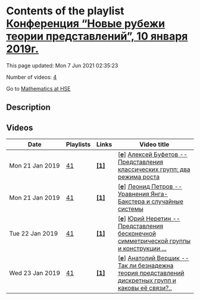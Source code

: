# Contents of the playlist [Конференция “Новые рубежи теории представлений”, 10 января 2019г.](https://www.youtube.com/playlist?list=PLq3E5oubNNoB2EaaQiSDJk_uVqgQ4GLBE)

This page updated: Mon 7 Jun 2021 02:35:23

Number of videos: [4](#videos)

Go to [Mathematics at HSE](../README.md)

## Description



## Videos

|Date|Playlists|Links|Video title|
|---|---|---|---|
| Mon&nbsp;21&nbsp;Jan&nbsp;2019 | [41](../playlists/41 "Конференция “Новые рубежи теории представлений”, 10 января 2019г.") | [**[1]**](https://crei.skoltech.ru/cas/ru/calendar-ru/conf190108/) | [[**e**](https://studio.youtube.com/video/vlrJq7i5bp0/edit "Edit")] [Алексей Буфетов -- Представления классических групп: два режима роста](https://www.youtube.com/watch?v=vlrJq7i5bp0&list=PLq3E5oubNNoB2EaaQiSDJk_uVqgQ4GLBE "Асимптотическая теория представлений изучает свойства представлений групп растущего размера. Для классических групп выделены два режима роста. Один из них связан с представлениями бесконечномерных групп, в то время как второй связан с комбинаторно-вероятностными моделями замощений. Я расскажу про сходства и различия между этими двумя случаями&#013;&#013;&#013;“Новые рубежи теории представлений”&#013;&#013;Международная конференция посвящена 70-летию профессора Григория Иосифовича Ольшанского&#013;&#013;Сколтех / 8-10 января 2019 г.&#013;&#013;https://crei.skoltech.ru/cas/ru/calendar-ru/conf190108/") |
| Mon&nbsp;21&nbsp;Jan&nbsp;2019 | [41](../playlists/41 "Конференция “Новые рубежи теории представлений”, 10 января 2019г.") | [**[1]**](https://crei.skoltech.ru/cas/ru/calendar-ru/conf190108/) | [[**e**](https://studio.youtube.com/video/nX9KzstdI0k/edit "Edit")] [Леонид Петров -- Уравнения Янга-Бакстера и случайные системы](https://www.youtube.com/watch?v=nX9KzstdI0k&list=PLq3E5oubNNoB2EaaQiSDJk_uVqgQ4GLBE "“Новые рубежи теории представлений”&#013;&#013;Международная конференция посвящена 70-летию профессора Григория Иосифовича Ольшанского&#013;&#013;Сколтех / 8-10 января 2019 г.&#013;&#013;https://crei.skoltech.ru/cas/ru/calendar-ru/conf190108/") |
| Tue&nbsp;22&nbsp;Jan&nbsp;2019 | [41](../playlists/41 "Конференция “Новые рубежи теории представлений”, 10 января 2019г.") | [**[1]**](https://crei.skoltech.ru/cas/ru/calendar-ru/conf190108/) | [[**e**](https://studio.youtube.com/video/d1HTlDAWKbM/edit "Edit")] [Юрий Неретин -- Представления бесконечной симметрической группы и конструкции ...](https://www.youtube.com/watch?v=d1HTlDAWKbM&list=PLq3E5oubNNoB2EaaQiSDJk_uVqgQ4GLBE "Юрий Неретин -- Представления бесконечной симметрической группы и конструкции типа топологических теорий поля&#013;&#013;Пусть S ∞ – группа финитных перестановок натурального ряда. Рассмотрим произведение G = S ∞ х S ∞ х S ∞ трех копий S ∞, рассмотрим ее диагональ K ≅ S ∞. В диагонали рассматривается семейство подгрупп Kα – стабилизаторов точек 1, 2, … , α ∈ N. Берутся множества двойных классов смежности P (α, β) = K α \ G / K β. Оказывается, что существует естественное ассоциативное умножение&#013;P (α, β) х P (β, γ) → P (α, γ),&#013;так что мы получаем структуру категории L. Мы описываем эту категорию в комбинаторных терминах, двойным классам смежности соответствуют триангулированные раскрашенные двумерные поверхности, а умножение похоже на склейку кобордизмов. Более того, любому унитарному представлению группы G канонически соответствует представление категории L, а представлениям категории L соответствуют представления G, непрерывные в некоторой топологии.&#013;Похожие явления возникают для большого класса пар G ⊂ K, связанных с S ∞. В обсуждаемом случае множество P (0, 0) находится в однозначном соответствии с множеством функций Белого, что, впрочем, не имеет объяснений.&#013;&#013;https://crei.skoltech.ru/cas/ru/calendar-ru/conf190108/") |
| Wed&nbsp;23&nbsp;Jan&nbsp;2019 | [41](../playlists/41 "Конференция “Новые рубежи теории представлений”, 10 января 2019г.") | [**[1]**](https://crei.skoltech.ru/cas/ru/calendar-ru/conf190108/) | [[**e**](https://studio.youtube.com/video/eXL6VCoGEb4/edit "Edit")] [Анатолий Вершик -- Так ли безнадежна теория представлений дискретных групп и каковы её связи?..](https://www.youtube.com/watch?v=eXL6VCoGEb4&list=PLq3E5oubNNoB2EaaQiSDJk_uVqgQ4GLBE "Анатолий Вершик -- Так ли безнадежна теория представлений дискретных групп и каковы её связи? Каковы в этом отношении уроки долгого изучения представлений бесконечной симметрической группы?&#013;&#013;Соображения о разложениях фактор-представлений на неприводимые; бернуллиевская версия регулярного представления S Bbb N&#013;&#013;https://crei.skoltech.ru/cas/ru/calendar-ru/conf190108/") |
